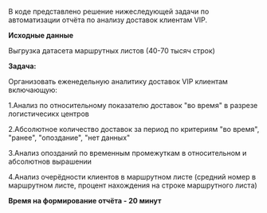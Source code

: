 В коде представлено решение нижеследующей задачи по автоматизации отчёта по анализу доставок клиентам VIP.

**Исходные данные**

Выгрузка датасета маршрутных листов (40-70 тысяч строк)

**Задача:**

Организовать еженедельную  аналитику доставок VIP клиентам включающую:

1.Анализ по относительному показателю доставок "во время" в разрезе логистичесикх центров

2.Абсолютное количество доставок за период по критериям "во время", "ранее", "опоздание", "нет данных"

3.Анализ опозданий по временным промежуткам в относительном и абсолютнов вырашении

4.Анализ очерёдности клиентов в маршрутном листе (средний номер в маршрутном листе, процент нахождения на строке маршрутного листа)


**Время на формирование отчёта - 20 минут**

